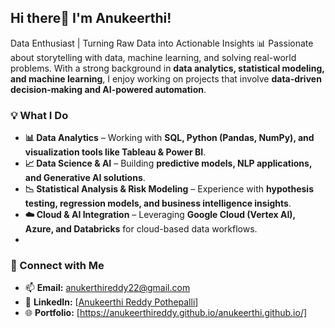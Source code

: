 ## Hi there👋 I'm Anukeerthi!

Data Enthusiast | Turning Raw Data into Actionable Insights
📊 Passionate about storytelling with data, machine learning, and solving real-world problems. With a strong background in **data analytics, statistical modeling, and machine learning**, I enjoy working on projects that involve **data-driven decision-making and AI-powered automation**.

### 💡 What I Do  
- **📊 Data Analytics** – Working with **SQL, Python (Pandas, NumPy), and visualization tools like Tableau & Power BI**.  
- **📈 Data Science & AI** – Building **predictive models, NLP applications, and Generative AI solutions**.  
- **📉 Statistical Analysis & Risk Modeling** – Experience with **hypothesis testing, regression models, and business intelligence insights**.  
- **☁️ Cloud & AI Integration** – Leveraging **Google Cloud (Vertex AI), Azure, and Databricks** for cloud-based data workflows.
- 
### 🔗 Connect with Me  
- 📫 **Email:** anukerthireddy22@gmail.com
- 💼 **LinkedIn:** [[Anukeerthi Reddy Pothepalli](https://www.linkedin.com/in/anukeerthi-reddy/)]  
- 🌐 **Portfolio:** [https://anukeerthireddy.github.io/anukeerthi.github.io/]
